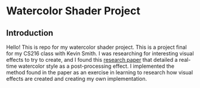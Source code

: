 # Watercolor Shader Project

## Introduction
Hello! This is repo for my watercolor shader project. This is a project final for my CS216 class with Kevin Smith. I was researching for interesting visual effects to try to create, and I found this [research paper](https://www.sciencedirect.com/science/article/abs/pii/S0097849317300316) that detailed a real-time watercolor style as a post-processing effect. I implemented the method found in the paper as an exercise in learning to research how visual effects are created and creating my own implementation.
